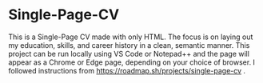 # Single-Page-CV
This is a Single-Page CV made with only HTML. The focus is on laying out my education, skills, and career history in a clean, semantic manner. This project can be run locally using VS Code or Notepad++ and the page will appear as a Chrome or Edge page, depending on your choice of browser.
I followed instructions from https://roadmap.sh/projects/single-page-cv .
